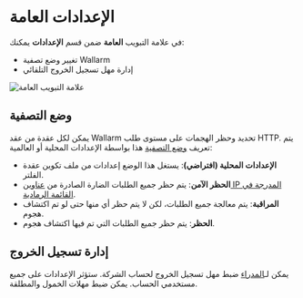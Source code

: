 [link-config-parameters]:       ../../admin-en/configure-wallarm-mode.md

[img-general-settings]:         ../../images/configuration-guides/configure-wallarm-mode/en/general-settings-page-with-safe-blocking.png

# الإعدادات العامة

في علامة التبويب **العامة** ضمن قسم **الإعدادات** يمكنك:

* تغيير وضع تصفية Wallarm
* إدارة مهل تسجيل الخروج التلقائي

![علامة التبويب العامة](../../images/user-guides/settings/general-tab.png)

## وضع التصفية

يمكن لكل عقدة من عقد Wallarm تحديد وحظر الهجمات على مستوى طلب HTTP. يتم تعريف [وضع التصفية][link-config-parameters] هذا بواسطة الإعدادات المحلية أو العالمية:

* **الإعدادات المحلية (افتراضي)**: يستغل هذا الوضع إعدادات من ملف تكوين عقدة الفلتر.
* **الحظر الآمن**: يتم حظر جميع الطلبات الضارة الصادرة من [عناوين IP المدرجة في القائمة الرمادية](../ip-lists/overview.md).
* **المراقبة**: يتم معالجة جميع الطلبات، لكن لا يتم حظر أي منها حتى لو تم اكتشاف هجوم.
* **الحظر**: يتم حظر جميع الطلبات التي تم فيها اكتشاف هجوم.

## إدارة تسجيل الخروج

يمكن لـ[المدراء](users.md#user-roles) ضبط مهل تسجيل الخروج لحساب الشركة. ستؤثر الإعدادات على جميع مستخدمي الحساب. يمكن ضبط مهلات الخمول والمطلقة.